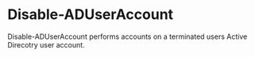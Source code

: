 Disable-ADUserAccount
=====================

Disable-ADUserAccount performs accounts on a terminated users Active Direcotry user account.
